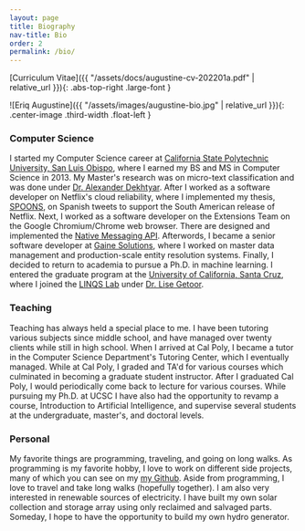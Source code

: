 ```yaml
---
layout: page
title: Biography
nav-title: Bio
order: 2
permalink: /bio/
---
```


[Curriculum Vitae]({{ "/assets/docs/augustine-cv-202201a.pdf" | relative_url }}){: .abs-top-right .large-font }

![Eriq Augustine]({{ "/assets/images/augustine-bio.jpg" | relative_url }}){: .center-image .third-width .float-left }

### Computer Science

I started my Computer Science career at [California State Polytechnic University, San Luis Obispo](https://www.calpoly.edu/), where I earned my BS and MS in Computer Science in 2013.
My Master's research was on micro-text classification and was done under [Dr. Alexander Dekhtyar](https://users.csc.calpoly.edu/~dekhtyar/).
After I worked as a software developer on Netflix's cloud reliability, where I implemented my thesis, [SPOONS](https://dl.acm.org/doi/abs/10.1145/2187980.2187983), on Spanish tweets to support the South American release of Netflix.
Next, I worked as a software developer on the Extensions Team on the Google Chromium/Chrome web browser.
There are designed and implemented the [Native Messaging API](https://developer.chrome.com/docs/apps/nativeMessaging/).
Afterwords, I became a senior software developer at [Gaine Solutions](https://gaine.com/), where I worked on master data management and production-scale entity resolution systems.
Finally, I decided to return to academia to pursue a Ph.D. in machine learning.
I entered the graduate program at the [University of California, Santa Cruz](https://www.ucsc.edu/),
where I joined the [LINQS Lab](https://linqs.org) under [Dr. Lise Getoor](https://getoor.soe.ucsc.edu).

### Teaching

Teaching has always held a special place to me.
I have been tutoring various subjects since middle school,
and have managed over twenty clients while still in high school.
When I arrived at Cal Poly, I became a tutor in the Computer Science Department's Tutoring Center, which I eventually managed.
While at Cal Poly, I graded and TA'd for various courses which culminated in becoming a graduate student instructor.
After I graduated Cal Poly, I would periodically come back to lecture for various courses.
While pursuing my Ph.D. at UCSC I have also had the opportunity to revamp a course, Introduction to Artificial Intelligence, and supervise several students at the undergraduate, master's, and doctoral levels.

### Personal

My favorite things are programming, traveling, and going on long walks.
As programming is my favorite hobby, I love to work on different side projects,
many of which you can see on my [my Github](https://github.com/eriq-augustine/).
Aside from programming, I love to travel and take long walks (hopefully together).
I am also very interested in renewable sources of electricity.
I have built my own solar collection and storage array using only reclaimed and salvaged parts.
Someday, I hope to have the opportunity to build my own hydro generator.
